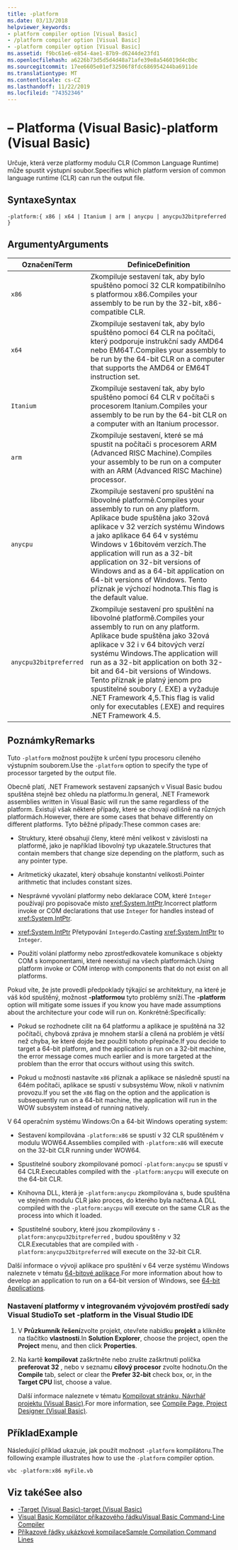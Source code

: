 ```yaml
---
title: -platform
ms.date: 03/13/2018
helpviewer_keywords:
- platform compiler option [Visual Basic]
- /platform compiler option [Visual Basic]
- -platform compiler option [Visual Basic]
ms.assetid: f9bc61e6-e854-4ae1-87b9-d6244de23fd1
ms.openlocfilehash: a6226b73d5d5d4d48a71afe39e8a546019d4c0bc
ms.sourcegitcommit: 17ee6605e01ef32506f8fdc686954244ba6911de
ms.translationtype: MT
ms.contentlocale: cs-CZ
ms.lasthandoff: 11/22/2019
ms.locfileid: "74352346"
---
```

# <a name="-platform-visual-basic"></a><span data-ttu-id="c7878-102">– Platforma (Visual Basic)</span><span class="sxs-lookup"><span data-stu-id="c7878-102">-platform (Visual Basic)</span></span>
<span data-ttu-id="c7878-103">Určuje, která verze platformy modulu CLR (Common Language Runtime) může spustit výstupní soubor.</span><span class="sxs-lookup"><span data-stu-id="c7878-103">Specifies which platform version of common language runtime (CLR) can run the output file.</span></span>  
  
## <a name="syntax"></a><span data-ttu-id="c7878-104">Syntaxe</span><span class="sxs-lookup"><span data-stu-id="c7878-104">Syntax</span></span>  
  
```console  
-platform:{ x86 | x64 | Itanium | arm | anycpu | anycpu32bitpreferred }  
```  
  
## <a name="arguments"></a><span data-ttu-id="c7878-105">Argumenty</span><span class="sxs-lookup"><span data-stu-id="c7878-105">Arguments</span></span>  
  
|<span data-ttu-id="c7878-106">Označení</span><span class="sxs-lookup"><span data-stu-id="c7878-106">Term</span></span>|<span data-ttu-id="c7878-107">Definice</span><span class="sxs-lookup"><span data-stu-id="c7878-107">Definition</span></span>|  
|---|---|  
|`x86`|<span data-ttu-id="c7878-108">Zkompiluje sestavení tak, aby bylo spuštěno pomocí 32 CLR kompatibilního s platformou x86.</span><span class="sxs-lookup"><span data-stu-id="c7878-108">Compiles your assembly to be run by the 32-bit, x86-compatible CLR.</span></span>|  
|`x64`|<span data-ttu-id="c7878-109">Zkompiluje sestavení tak, aby bylo spuštěno pomocí 64 CLR na počítači, který podporuje instrukční sady AMD64 nebo EM64T.</span><span class="sxs-lookup"><span data-stu-id="c7878-109">Compiles your assembly to be run by the 64-bit CLR on a computer that supports the AMD64 or EM64T instruction set.</span></span>|  
|`Itanium`|<span data-ttu-id="c7878-110">Zkompiluje sestavení tak, aby bylo spuštěno pomocí 64 CLR v počítači s procesorem Itanium.</span><span class="sxs-lookup"><span data-stu-id="c7878-110">Compiles your assembly to be run by the 64-bit CLR on a computer with an Itanium processor.</span></span>|  
|`arm`|<span data-ttu-id="c7878-111">Zkompiluje sestavení, které se má spustit na počítači s procesorem ARM (Advanced RISC Machine).</span><span class="sxs-lookup"><span data-stu-id="c7878-111">Compiles your assembly to be run on a computer with an ARM (Advanced RISC Machine) processor.</span></span>|  
|`anycpu`|<span data-ttu-id="c7878-112">Zkompiluje sestavení pro spuštění na libovolné platformě.</span><span class="sxs-lookup"><span data-stu-id="c7878-112">Compiles your assembly to run on any platform.</span></span> <span data-ttu-id="c7878-113">Aplikace bude spuštěna jako 32ová aplikace v 32 verzích systému Windows a jako aplikace 64 64 v systému Windows v 16bitovém verzích.</span><span class="sxs-lookup"><span data-stu-id="c7878-113">The application will run as a 32-bit application on 32-bit versions of Windows and as a 64-bit application on 64-bit versions of Windows.</span></span> <span data-ttu-id="c7878-114">Tento příznak je výchozí hodnota.</span><span class="sxs-lookup"><span data-stu-id="c7878-114">This flag is the default value.</span></span>|  
|`anycpu32bitpreferred`|<span data-ttu-id="c7878-115">Zkompiluje sestavení pro spuštění na libovolné platformě.</span><span class="sxs-lookup"><span data-stu-id="c7878-115">Compiles your assembly to run on any platform.</span></span> <span data-ttu-id="c7878-116">Aplikace bude spuštěna jako 32ová aplikace v 32 i v 64 bitových verzí systému Windows.</span><span class="sxs-lookup"><span data-stu-id="c7878-116">The application will run as a 32-bit application on both 32-bit and 64-bit versions of Windows.</span></span> <span data-ttu-id="c7878-117">Tento příznak je platný jenom pro spustitelné soubory (. EXE) a vyžaduje .NET Framework 4,5.</span><span class="sxs-lookup"><span data-stu-id="c7878-117">This flag is valid only for executables (.EXE) and requires .NET Framework 4.5.</span></span>|  
  
## <a name="remarks"></a><span data-ttu-id="c7878-118">Poznámky</span><span class="sxs-lookup"><span data-stu-id="c7878-118">Remarks</span></span>  
 <span data-ttu-id="c7878-119">Tuto `-platform` možnost použijte k určení typu procesoru cíleného výstupním souborem.</span><span class="sxs-lookup"><span data-stu-id="c7878-119">Use the `-platform` option to specify the type of processor targeted by the output file.</span></span>  
  
 <span data-ttu-id="c7878-120">Obecně platí, .NET Framework sestavení zapsaných v Visual Basic budou spuštěna stejně bez ohledu na platformu.</span><span class="sxs-lookup"><span data-stu-id="c7878-120">In general, .NET Framework assemblies written in Visual Basic will run the same regardless of the platform.</span></span> <span data-ttu-id="c7878-121">Existují však některé případy, které se chovají odlišně na různých platformách.</span><span class="sxs-lookup"><span data-stu-id="c7878-121">However, there are some cases that behave differently on different platforms.</span></span> <span data-ttu-id="c7878-122">Tyto běžné případy:</span><span class="sxs-lookup"><span data-stu-id="c7878-122">These common cases are:</span></span>  
  
- <span data-ttu-id="c7878-123">Struktury, které obsahují členy, které mění velikost v závislosti na platformě, jako je například libovolný typ ukazatele.</span><span class="sxs-lookup"><span data-stu-id="c7878-123">Structures that contain members that change size depending on the platform, such as any pointer type.</span></span>  
  
- <span data-ttu-id="c7878-124">Aritmetický ukazatel, který obsahuje konstantní velikosti.</span><span class="sxs-lookup"><span data-stu-id="c7878-124">Pointer arithmetic that includes constant sizes.</span></span>  
  
- <span data-ttu-id="c7878-125">Nesprávné vyvolání platformy nebo deklarace COM, které `Integer` používají pro popisovače místo <xref:System.IntPtr>.</span><span class="sxs-lookup"><span data-stu-id="c7878-125">Incorrect platform invoke or COM declarations that use `Integer` for handles instead of <xref:System.IntPtr>.</span></span>  
  
- <span data-ttu-id="c7878-126"><xref:System.IntPtr> Přetypování `Integer`do.</span><span class="sxs-lookup"><span data-stu-id="c7878-126">Casting <xref:System.IntPtr> to `Integer`.</span></span>  
  
- <span data-ttu-id="c7878-127">Použití volání platformy nebo zprostředkovatele komunikace s objekty COM s komponentami, které neexistují na všech platformách.</span><span class="sxs-lookup"><span data-stu-id="c7878-127">Using platform invoke or COM interop with components that do not exist on all platforms.</span></span>  
  
 <span data-ttu-id="c7878-128">Pokud víte, že jste provedli předpoklady týkající se architektury, na které je váš kód spuštěný, možnost **-platformou** tyto problémy sníží.</span><span class="sxs-lookup"><span data-stu-id="c7878-128">The **-platform** option will mitigate some issues if you know you have made assumptions about the architecture your code will run on.</span></span> <span data-ttu-id="c7878-129">Konkrétně:</span><span class="sxs-lookup"><span data-stu-id="c7878-129">Specifically:</span></span>  
  
- <span data-ttu-id="c7878-130">Pokud se rozhodnete cílit na 64 platformu a aplikace je spuštěná na 32 počítači, chybová zpráva je mnohem starší a cílená na problém je větší než chyba, ke které dojde bez použití tohoto přepínače.</span><span class="sxs-lookup"><span data-stu-id="c7878-130">If you decide to target a 64-bit platform, and the application is run on a 32-bit machine, the error message comes much earlier and is more targeted at the problem than the error that occurs without using this switch.</span></span>  
  
- <span data-ttu-id="c7878-131">Pokud u možnosti nastavíte `x86` příznak a aplikace se následně spustí na 64ém počítači, aplikace se spustí v subsystému Wow, nikoli v nativním provozu.</span><span class="sxs-lookup"><span data-stu-id="c7878-131">If you set the `x86` flag on the option and the application is subsequently run on a 64-bit machine, the application will run in the WOW subsystem instead of running natively.</span></span>  
  
 <span data-ttu-id="c7878-132">V 64 operačním systému Windows:</span><span class="sxs-lookup"><span data-stu-id="c7878-132">On a 64-bit Windows operating system:</span></span>  
  
- <span data-ttu-id="c7878-133">Sestavení kompilována `-platform:x86` se spustí v 32 CLR spuštěném v modulu WOW64.</span><span class="sxs-lookup"><span data-stu-id="c7878-133">Assemblies compiled with `-platform:x86` will execute on the 32-bit CLR running under WOW64.</span></span>  
  
- <span data-ttu-id="c7878-134">Spustitelné soubory zkompilované pomocí `-platform:anycpu` se spustí v 64 CLR.</span><span class="sxs-lookup"><span data-stu-id="c7878-134">Executables compiled with the `-platform:anycpu` will execute on the 64-bit CLR.</span></span>  
  
- <span data-ttu-id="c7878-135">Knihovna DLL, která je `-platform:anycpu` zkompilována s, bude spuštěna ve stejném modulu CLR jako proces, do kterého byla načtena.</span><span class="sxs-lookup"><span data-stu-id="c7878-135">A DLL compiled with the `-platform:anycpu` will execute on the same CLR as the process into which it loaded.</span></span>  
  
- <span data-ttu-id="c7878-136">Spustitelné soubory, které jsou zkompilovány s `-platform:anycpu32bitpreferred` , budou spouštěny v 32 CLR.</span><span class="sxs-lookup"><span data-stu-id="c7878-136">Executables that are compiled with `-platform:anycpu32bitpreferred` will execute on the 32-bit CLR.</span></span>  
  
 <span data-ttu-id="c7878-137">Další informace o vývoji aplikace pro spuštění v 64 verze systému Windows naleznete v tématu [64-bitové aplikace](../../../framework/64-bit-apps.md).</span><span class="sxs-lookup"><span data-stu-id="c7878-137">For more information about how to develop an application to run on a 64-bit version of Windows, see [64-bit Applications](../../../framework/64-bit-apps.md).</span></span>  
  
### <a name="to-set--platform-in-the-visual-studio-ide"></a><span data-ttu-id="c7878-138">Nastavení platformy v integrovaném vývojovém prostředí sady Visual Studio</span><span class="sxs-lookup"><span data-stu-id="c7878-138">To set -platform in the Visual Studio IDE</span></span>  
  
1. <span data-ttu-id="c7878-139">V **Průzkumník řešení**zvolte projekt, otevřete nabídku **projekt** a klikněte na tlačítko **vlastnosti**.</span><span class="sxs-lookup"><span data-stu-id="c7878-139">In **Solution Explorer**, choose the project, open the **Project** menu, and then click **Properties**.</span></span>  
  
2. <span data-ttu-id="c7878-140">Na kartě **kompilovat** zaškrtněte nebo zrušte zaškrtnutí políčka **preferovat 32** , nebo v seznamu **cílový procesor** zvolte hodnotu.</span><span class="sxs-lookup"><span data-stu-id="c7878-140">On the **Compile** tab, select or clear the **Prefer 32-bit** check box, or, in the **Target CPU** list, choose a value.</span></span>  
  
     <span data-ttu-id="c7878-141">Další informace naleznete v tématu [Kompilovat stránku, Návrhář projektu (Visual Basic)](/visualstudio/ide/reference/compile-page-project-designer-visual-basic).</span><span class="sxs-lookup"><span data-stu-id="c7878-141">For more information, see [Compile Page, Project Designer (Visual Basic)](/visualstudio/ide/reference/compile-page-project-designer-visual-basic).</span></span>  
  
## <a name="example"></a><span data-ttu-id="c7878-142">Příklad</span><span class="sxs-lookup"><span data-stu-id="c7878-142">Example</span></span>  
 <span data-ttu-id="c7878-143">Následující příklad ukazuje, jak použít možnost `-platform` kompilátoru.</span><span class="sxs-lookup"><span data-stu-id="c7878-143">The following example illustrates how to use the `-platform` compiler option.</span></span>  
  
```console
vbc -platform:x86 myFile.vb  
```  
  
## <a name="see-also"></a><span data-ttu-id="c7878-144">Viz také</span><span class="sxs-lookup"><span data-stu-id="c7878-144">See also</span></span>

- [<span data-ttu-id="c7878-145">-Target (Visual Basic)</span><span class="sxs-lookup"><span data-stu-id="c7878-145">-target (Visual Basic)</span></span>](target.md)
- [<span data-ttu-id="c7878-146">Visual Basic Kompilátor příkazového řádku</span><span class="sxs-lookup"><span data-stu-id="c7878-146">Visual Basic Command-Line Compiler</span></span>](index.md)
- [<span data-ttu-id="c7878-147">Příkazové řádky ukázkové kompilace</span><span class="sxs-lookup"><span data-stu-id="c7878-147">Sample Compilation Command Lines</span></span>](sample-compilation-command-lines.md)
